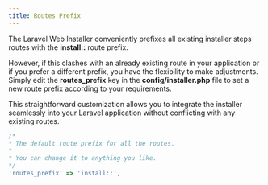 ```yaml
---
title: Routes Prefix
---
```

The Laravel Web Installer conveniently prefixes all existing installer steps routes with the **install::** route prefix.

However, if this clashes with an already existing route in your application or if you prefer a different prefix, you have the flexibility to make adjustments. Simply edit the **routes_prefix** key in the **config/installer.php** file to set a new route prefix according to your requirements.

This straightforward customization allows you to integrate the installer seamlessly into your Laravel application without conflicting with any existing routes.


```js
/*
* The default route prefix for all the routes.
*
* You can change it to anything you like.
*/
'routes_prefix' => 'install::',
```
